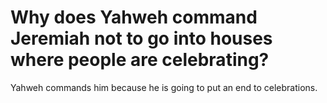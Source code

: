 # Why does Yahweh command Jeremiah not to go into houses where people are celebrating?

Yahweh commands him because he is going to put an end to celebrations.
